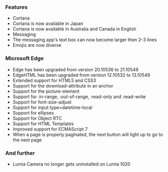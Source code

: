 ### Features
- Cortana
 - Cortana is now available in Japan
 - Cortana is now available in Australia and Canada in English
- Messaging
 - The messaging app's text box can now become larger then 2-3 lines
- Emojis are now diverse

### Microsoft Edge
- Edge has been upgraded from version 20.10536 to 21.10549
- EdgeHTML has been upgraded from version 12.10532 to 13.10549
- Extended support for HTML5 and CSS3
 - Support for the download-attribute in an anchor
 - Support for the picture-element
 - Support for :in-range, :out-of-range, :read-only and :read-write
 - Support for font-size-adjust
 - Support for input type=datetime-local
 - Support for ellipses
 - Support for Object RTC
 - Support for HTML Templates
- Improved support for ECMAScript 7
- When a page is properly paginated, the next button will light up to go to the next page

### And further
- Lumia Camera no longer gets uninstalled on Lumia 1020